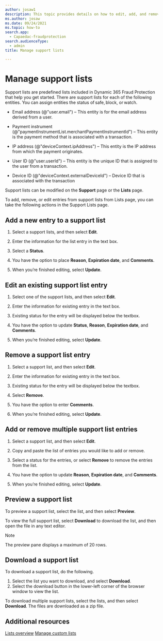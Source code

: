 ```yaml
---
author: josaw1
description: This topic provides details on how to edit, add, and remove entities in support lists in Dynamics 365 Fraud Protection.  
ms.author: josaw
ms.date: 09/24/2021
ms.topic: how-to
search.app: 
  - Capaedac-fraudprotection
search.audienceType:
  - admin
title: Manage support lists

---
```


# Manage support lists

Support lists are predefined lists included in Dynamic 365 Fraud Protection that help you get started. There are support lists for each of the following entities. You can assign entities the status of safe, block, or watch.  

- Email address (@"user.email") – This entity is for the email address derived from a user.

- Payment instrument (@"paymentInstrumentList.merchantPaymentInstrumentId") – This entity is the payment method that is associated with a transaction.

- IP address (@"deviceContext.ipAddress") – This entity is the IP address from which the payment originates.

- User ID (@"user.userId") – This entity is the unique ID that is assigned to the user from a transaction.

- Device ID (@"deviceContext.externalDeviceId") – Device ID that is associated with the transaction 


Support lists can be modified on the **Support** page or the **Lists** page. 

To add, remove, or edit entries from support lists from Lists page, you can take the following actions in the Support Lists page. 

## Add a new entry to a support list 

1. Select a support lists, and then select **Edit**. 

1. Enter the information for the list entry in the text box. 

1. Select a **Status**.

1. You have the option to place **Reason**, **Expiration date**, and **Comments**.

1. When you’re finished editing, select **Update**.

## Edit an existing support list entry

1. Select one of the support lists, and then select **Edit**.  

1. Enter the information for existing entry in the text box. 

1. Existing status for the entry will be displayed below the textbox. 

1. You have the option to update **Status**, **Reason**, **Expiration date**, and **Comments**.  

1. When you’re finished editing, select **Update**. 

## Remove a support list entry

1. Select a support list, and then select **Edit**.  

1. Enter the information for existing entry in the text box. 

1. Existing status for the entry will be displayed below the textbox. 

1. Select **Remove**. 

1. You have the option to enter **Comments**.  

1. When you’re finished editing, select **Update**.

## Add or remove multiple support list entries

1. Select a support list, and then select **Edit**.  

1. Copy and paste the list of entries you would like to add or remove.  

1. Select a status for the entries, or select **Remove** to remove the entries from the list. 

1. You have the option to update **Reason**, **Expiration date**, and **Comments**. 

1. When you’re finished editing, select **Update**.

## Preview a support list

To preview a support list, select the list, and then select **Preview**. 

To view the full support list, select **Download** to download the list, and then open the file in any text editor. 

> [!NOTE]
> The preview pane displays a maximum of 20 rows. 

## Download a support list

To download a support list, do the following.
1. Select the list you want to download, and select **Download**.
1. Select the download button in the lower-left corner of the browser window to view the list. 

To download multiple support lists, select the lists, and then select **Download**. The files are downloaded as a zip file. 

## Additional resources

[Lists overview](lists-overview.md)
[Manage custom lists](lists.md)




